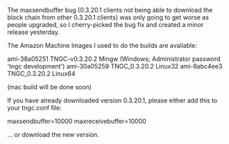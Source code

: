 The maxsendbuffer bug (0.3.20.1 clients not being able to download the block chain from other 0.3.20.1 clients) was only going to get
worse as people upgraded, so I cherry-picked the bug fix and created a minor release yesterday.

The Amazon Machine Images I used to do the builds are available:

  ami-38a05251   TNGC-v0.3.20.2 Mingw    (Windows; Administrator password 'tngc development')
  ami-30a05259   TNGC_0.3.20.2 Linux32
  ami-8abc4ee3   TNGC_0.3.20.2 Linux64

(mac build will be done soon)

If you have already downloaded version 0.3.20.1, please either add this to your tngc.conf file:

  maxsendbuffer=10000
  maxreceivebuffer=10000

... or download the new version.
